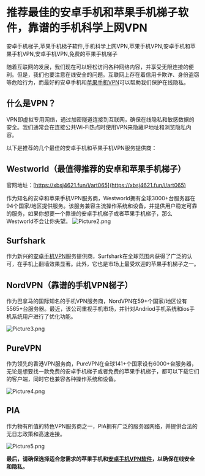 # 推荐最佳的安卓手机和苹果手机梯子软件，靠谱的手机科学上网VPN
安卓手机梯子,苹果手机梯子软件,手机科学上网VPN,苹果手机VPN,安卓手机和苹果手机VPN,安卓手机VPN,免费的苹果手机梯子

随着互联网的发展，我们现在可以轻松访问各种网络内容，并享受无限连接的便利。但是，我们也要注意在线安全的问题。互联网上存在着信用卡欺诈、身份盗窃等危险行为，而最好的安卓手机和[苹果手机VPN](https://github.com/jojo761/pctizi)可以帮助我们保护在线隐私。

## 什么是VPN？
VPN即虚拟专用网络，通过加密隧道连接到互联网，确保在线隐私和敏感数据的安全。我们通常会在连接公共Wi-Fi热点时使用VPN来隐藏IP地址和浏览隐私内容。

以下是推荐的几个最佳的安卓手机和苹果手机VPN服务提供商：

## Westworld（最值得推荐的安卓和苹果手机梯子）
官网地址：[https://xbsj4621.fun/i/art065](https://xbsj4621.fun/i/art065)

作为知名的安卓和苹果手机VPN服务商，Westworld拥有全球3000+台服务器在94个国家/地区提供服务。该服务兼容主流操作系统和设备，并提供用户稳定可靠的服务，如果你想要一个靠谱的安卓手机梯子或者苹果手机梯子，那么Westworld不会让你失望。
![Picture2.png](https://s2.loli.net/2024/01/16/HuAVX54ncL9gRpr.png)

## Surfshark
作为新兴的[安卓手机VPN](http://react-china.org/t/topic/39729)服务提供商，Surfshark在全球范围内获得了广泛的认可，在手机上翻墙效果显著。此外，它也是市场上最受欢迎的苹果手机梯子之一。


## NordVPN（靠谱的手机VPN梯子）
作为巴拿马的国际知名的手机VPN服务商，NordVPN在59+个国家/地区设有5565+台服务器。最近，该公司重视手机市场，并针对Andriod手机系统和ios手机系统用户进行了优化功能。

![Picture3.png](https://s2.loli.net/2024/01/16/NVRJ1jWTfEGmnKO.png)

## PureVPN
作为领先的香港VPN服务商，PureVPN在全球141+个国家设有6000+台服务器，无论是想要找一款免费的安卓手机梯子或者免费的苹果手机梯子，都可以下载它们的客户端，同时它也兼容各种操作系统和设备。

![Picture4.png](https://s2.loli.net/2024/01/16/xHzJiDgutRNj8MX.png)
## PIA
作为物有所值的特色VPN服务商之一，PIA拥有广泛的服务器网络，并提供合法的无日志政策和高速连接。

![Picture5.png](https://s2.loli.net/2024/01/16/3tiKa6Amq1lgFrb.png)

**最后，请确保选择适合您需求的苹果手机和[安卓手机VPN软件](https://www.193fz.com/thread-20976-1-1.html)，以确保在线安全和隐私。**
